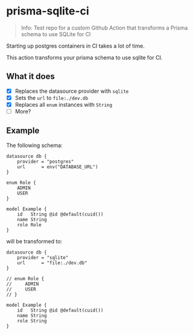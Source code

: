 # prisma-sqlite-ci

> Info:
> Test repo for a custom Github Action that transforms a Prisma schema to use SQLite for CI

Starting up postgres containers in CI takes a lot of time.

This action transforms your prisma schema to use sqlite for CI.

## What it does

- [x] Replaces the datasource provider with `sqlite`
- [x] Sets the `url` to `file:./dev.db`
- [x] Replaces all `enum` instances with `String`
- [ ] More?

## Example

The following schema:

```prisma
datasource db {
    provider = "postgres"
    url      = env("DATABASE_URL")
}

enum Role {
    ADMIN
    USER
}

model Example {
    id   String @id @default(cuid())
    name String
    role Role
}
```

will be transformed to:

```prisma
datasource db {
    provider = "sqlite"
    url      = "file:./dev.db"
}

// enum Role {
//     ADMIN
//     USER
// }

model Example {
    id   String @id @default(cuid())
    name String
    role String
}
```

